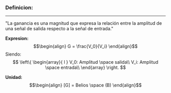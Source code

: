 ### **Definicion:**
---
"La ganancia es una magnitud que expresa la relación entre la amplitud de una señal de salida respecto a la señal de entrada."

**Expresion:**
$$\begin{align}
G = \frac{V_0}{V_i}
\end{align}$$
Siendo:
$$ 
\left\{ 
\begin{array}{ l } 
V_0: Amplitud \space salida\\
V_i: Amplitud \space entrada\\
\end{array} \right.
$$

**Unidad:**
$$\begin{align}
[G] = Belios \space (B)
\end{align}$$

